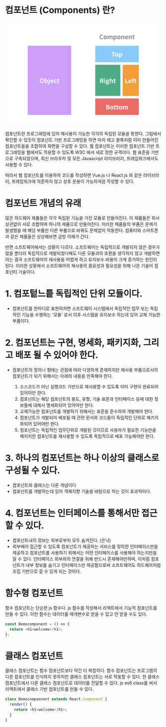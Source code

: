 # 컴포넌트 (Components) 란?

![image](/cs/images/components.png)

컴포넌트란 프로그래밍에 있어 재사용이 가능한 각각의 독립된 모듈을 뜻한다.
그림에서 확인할 수 있듯이 컴포넌트 기반 프로그래밍을 하면 마치 레고 블록처럼 이미 만들어진 컴포넌트들을 조합하여 화면을 구성할 수 있다.
웹 컴포넌트는 이러한 컴포넌트 기반 프로그래밍을 웹에서도 적용할 수 있도록 W3C 에서 새로 정한 규격이다. 웹 표준을 기반으로 구축되었으며, 최신 브라우저 및 모든 Javascript 라이브러리, 프레임워크에서도 사용할 수 있다.

따라서 웹 컴포넌트를 이용하여 코드를 작성하면 Vue.js 나 React.js 와 같은 라이브러리, 프레임워크에 의존하지 않고 상호 운용이 가능하게끔 작성할 수 있다.

# 컴포넌트 개념의 유래

많은 하드웨어 제품들은 각각 독립된 기능을 가진 모듈로 만들어진다. 이 제품들은 회사 상관없이 서로 조합하여 하나의 제품으로 만들어진다. 이러한 제품들의 부품은 문제가 발생했을 때 해당 부품만 다른 부품으로 바꿔도 문제없이 작동한다. 컴퓨터와 스마트폰과 같은 제품들은 상상해보면 금방 이해가 간다.

반면 소프트웨어에서는 상황이 다르다. 소프트웨어는 독립적으로 개발되지 않은 경우가 많을 뿐더러 독립적으로 개발되었다해도 다른 모듈과의 호환을 생각하지 않고 개발하면 이는 결국 소프트웨어의 재사용을 어렵게 하고 유지보수 비용이 크게 증가하는 원인이 된다. 이러한 상황에서 소프트웨어의 재사용의 중요성과 필요성을 위해 나온 기술이 컴포넌티 기술이다.

# 1. 컴포텉느틑 독립적인 단위 모듈이다.

- 컴포넌트를 한마디로 표현하자면 소프트웨어 시스템에서 독립적인 업무 또는 독립적인 기능을 수행하는 '모듈' 로서 이후 시스템을 유지보수 하는데 있어 교체 가능한 부품이다.

# 2. 컴포넌트는 구현, 명세화, 패키지화, 그리고 배포 될 수 있어야 한다.

- 컴포넌트의 정의나 형태는 관점에 따라 다양하게 존재하지만 재사용 부품으로서의 컴포넌트가 되기 위해서는 아래의 내용을 만족해야 한다.

  1. 소스코드가 아닌 실행코드 기반으로 재사용할 수 있도록 이미 구현이 완료되어 있어야만 한다.
  2. 컴포넌트는 해당 컴포넌트의 용도, 유형, 기술 표준과 인터페이스 등에 대한 정보들에 대해서 명세화되어 있어야만 한다.
  3. 교체가능한 컴포넌트를 개발하기 위해서는 표준을 준수하여 개발해야 한다.
  4. 컴포넌트가 개발되어 배포될 때 관련 문서와 코드들이 독립적인 단위로 패키지화되어 있어야만 한다.
  5. 컴포넌트는 독립적인 업무단위로 개발된 것이므로 사용자가 필요한 기능만을 패키지한 컴포넌트를 재사용할 수 있도록 독립적으로 배포 가능해야만 한다.

# 3. 하나의 컴포넌트는 하나 이상의 클래스로 구성될 수 있다.

- 컴포넌트와 클래스는 다른 개념이다
- 컴포넌트를 개발하는데 있어 객체지향 기술을 바탕으로 하는 것이 효과적이다.

# 4. 컴포넌트는 인터페이스를 통해서만 접근할 수 있다.

- 컴포넌트내의 정보는 외부로부처 모두 숨겨진다. (은닉)
- 외부베어 접근할 수 있도록 컴포넌트가 제공하는 서비스를 정의한 인터페이스만을 제공하고 컴포넌트를 사용하기 위해서는 어떤 인터페이스를 사용해야 하는지만을 알 수 있다. 인터페이스 외부와의 연결을 위해 반드시 존재해야만하며, 이처럼 컴포넌트가 내부 정보를 숨기고 인터페이스만 제공함으로써 소프트웨어도 하드웨어처럼 조립 기반으로 갈 수 있게 되는 것이다.

# 함수형 컴포넌트

함수 컴포넌트는 단순한 js 함수다. js 함수를 작성해서 리액트에서 기능적 컴포넌트를 만들 수 있다. 이런 함수는 데이터를 매개변수로 받을 수 있고 안 받을 수도 있다.

```js
const Democomponent = () => {
  return <h1>welcome</h1>;
};
```

# 클래스 컴포넌트

클래스 컴포넌트는 함수 컴포넌트보다 약간 더 복잡하다. 함수 컴포넌트는 프로그램의 다른 컴포넌트를 인식하지 못하지만 클래스 컴포넌트는 서로 작동할 수 있다. 한 클래스 컴포넌트에서 다른 클래스 컴포넌트로 데이터를 전달할 수 있다. js es6 class를 써서 리액트에서 클래스 기반 컴포넌트를 만들 수 있다.

```js
class Democompoenent extends React.Component {
  render() {
    return <h1>welcome</h1>;
  }
}
```
